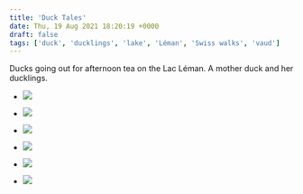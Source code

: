 ```yaml
---
title: 'Duck Tales'
date: Thu, 19 Aug 2021 18:20:19 +0000
draft: false
tags: ['duck', 'ducklings', 'lake', 'Léman', 'Swiss walks', 'vaud']
---
```


Ducks going out for afternoon tea on the Lac Léman. A mother duck and her ducklings.

*   ![](https://www.main-vision.com/richard/blog/wp-content/uploads/2021/08/img_7113-scaled.jpg)
    
*   ![](https://www.main-vision.com/richard/blog/wp-content/uploads/2021/08/img_7112-scaled.jpg)
    
*   ![](https://www.main-vision.com/richard/blog/wp-content/uploads/2021/08/img_7111-scaled.jpg)
    
*   ![](https://www.main-vision.com/richard/blog/wp-content/uploads/2021/08/img_7110-scaled.jpg)
    
*   ![](https://www.main-vision.com/richard/blog/wp-content/uploads/2021/08/img_7104-scaled.jpg)
    
*   ![](https://www.main-vision.com/richard/blog/wp-content/uploads/2021/08/img_7101-scaled.jpg)